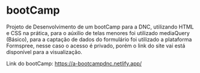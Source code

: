 # bootCamp

Projeto de Desenvolvimento de um bootCamp para a DNC, utilizando HTML e CSS na prática, para o aúxilio de telas menores foi utilizado mediaQuery (Básico), para a captação de dados do formulário foi utilizado a plataforma Formspree, nesse caso o acesso é privado, porém o link do site vai está disponível para a visualização.

Link do bootCamp: https://a-bootcampdnc.netlify.app/

